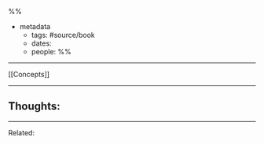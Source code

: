 %%
- metadata
	- tags: #source/book
	- dates:
	- people: 
%%

---
[[Concepts]]

----
## Thoughts:

----
Related:
